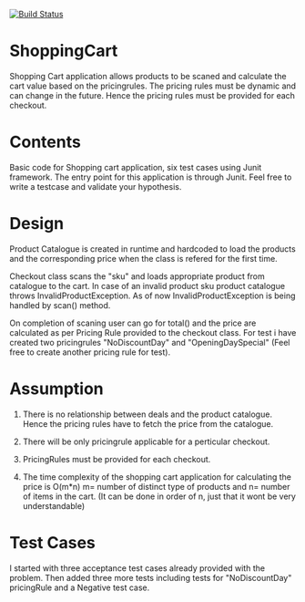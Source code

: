 [![Build Status](https://travis-ci.org/mattlijo/ShoppingCart.png)](https://travis-ci.org/mattlijo/ShoppingCart)



# ShoppingCart
Shopping Cart application allows products to be scaned and calculate the cart value based on the pricingrules. The pricing rules must be dynamic and can change in the future. Hence the pricing rules must be provided for each checkout.

# Contents

Basic code for Shopping cart application, six test cases using Junit framework. The entry point for this application is through Junit. Feel free to write a testcase and validate your hypothesis. 

# Design

Product Catalogue is created in runtime and hardcoded to load the products and the corresponding price when the class is refered for the first time. 

Checkout class scans the "sku" and loads appropriate product from catalogue to the cart. In case of an invalid product sku product catalogue throws InvalidProductException. As of now InvalidProductException is being handled by scan() method.

On completion of scaning user can go for total() and the price are calculated as per Pricing Rule provided to the checkout class. For test i have created two pricingrules "NoDiscountDay" and "OpeningDaySpecial" (Feel free to create another pricing rule for test). 


# Assumption

1) There is no relationship between deals and the product catalogue. Hence the pricing rules have to fetch the price from the catalogue.

2) There will be only pricingrule applicable for a perticular checkout.

3) PricingRules must be provided for each checkout. 

3) The time complexity of the shopping cart application for calculating the price is O(m*n) m= number of distinct type of products and n= number of items in the cart. (It can be done in order of n, just that it wont be very understandable)


# Test Cases

I started with three acceptance test cases already provided with the problem. Then added three more tests including tests for "NoDiscountDay" pricingRule and a Negative test case.









